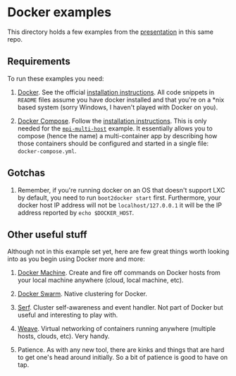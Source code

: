 # Docker examples

This directory holds a few examples from the [presentation](../docker-preso/index.html) in this same repo.

## Requirements

To run these examples you need:

1. [Docker](http://docker.com). See the official [installation instructions](https://docs.docker.com/installation/). All code snippets in `README` files assume you have docker installed and that you're on a *nix based system (sorry Windows, I haven't played with Docker on you).

1. [Docker Compose](https://docs.docker.com/compose/). Follow the [installation instructions](https://docs.docker.com/compose/install/). This is only needed for the [`mpi-multi-host`](mpi-multi-host) example. It essentially allows you to compose (hence the name) a multi-container app by describing how those containers should be configured and started in a single file: `docker-compose.yml`.

## Gotchas

1. Remember, if you're running docker on an OS that doesn't support LXC by default, you need to run `boot2docker start` first. Furthermore, your docker host IP address will not be `localhost/127.0.0.1` it will be the IP address reported by `echo $DOCKER_HOST`.

## Other useful stuff

Although not in this example set yet, here are few great things worth looking into as you begin using Docker more and more:

1. [Docker Machine](https://docs.docker.com/machine/). Create and fire off commands on Docker hosts from your local machine anywhere (cloud, local machine, etc).

1. [Docker Swarm](https://docs.docker.com/swarm/). Native clustering for Docker.

1. [Serf](https://serfdom.io/). Cluster self-awareness and event handler. Not part of Docker but useful and interesting to play with.

1. [Weave](https://github.com/zettio/weave). Virtual networking of containers running anywhere (multiple hosts, clouds, etc). Very handy.

1. Patience. As with any new tool, there are kinks and things that are hard to get one's head around initially. So a bit of patience is good to have on tap.